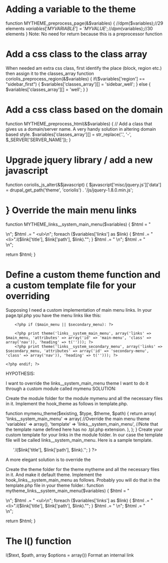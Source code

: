 
Adding a variable to the theme
=====================================================
function MYTHEME_preprocess_page(&$variables) {
  //dpm($variables);//29 elements
     $variables['MYVARIABLE'] = 'MYVALUE';
  //dpm($variables);//30 elements
}
Note: No need for return because this is a preprocessor function

Add a css class to the class array
=====================================================
When needed am extra css class, first identify the place (block, region etc.) then assign it to the classes_array
function coriolis_preprocess_region(&$variables) {
    if($variables['region'] == "sidebar_first") {
      $variables['classes_array'][] = 'sidebar_well';
       }
       else {
$variables['classes_array'][] = 'well';
       }
}

Add a css class based on the domain
=====================================================
function MYTHEME_preprocess_html(&$variables) {
  // Add a class that gives us a domain/server name. A very handy solution in altering domain based style.
  $variables['classes_array'][] = str_replace('.', '-', $_SERVER['SERVER_NAME']);
}


Upgrade jquery library / add a new javascript
=====================================================
function coriolis_js_alter(&$javascript) {
   $javascript['misc/jquery.js']['data'] = drupal_get_path('theme', 'coriolis') . '/js/jquery-1.8.0.min.js';

}
Override the main menu links
=====================================================
 function MYTHEME_links__system_main_menu($variables) {
  $html = "<div>\n";
  $html .= "  <ul>\n";
  foreach ($variables['links'] as $link) {
    $html .= "<li>".l($link['title'], $link['path'], $link)."</li>";
  }
  $html .= "  </ul>\n";
  $html .= "</div>\n";

  return $html;
 }

Define a custom theme function and a custom template file for your overriding
=====================================================

Supposing I need a custom implementation of main menu links.
In your page.tpl.php you have the menu links like this:

        <?php if ($main_menu || $secondary_menu): ?>

        <?php print theme('links__system_main_menu', array('links' => $main_menu, 'attributes' => array('id' => 'main-menu', 'class' => array('nav')), 'heading' => t(''))); ?>
        <?php print theme('links__system_secondary_menu', array('links' => $secondary_menu, 'attributes' => array('id' => 'secondary-menu', 'class' => array('nav')), 'heading' => t(''))); ?>

    <?php endif; ?>




HYPOTHESIS:

I want to override the links__system_main_menu theme
I want to do it through a custom module called mymenu
SOLUTION:

Create the module folder for the module mymenu and all the necessary files in it.
Implement the hook_theme as follows in template.php.

function mymenu_theme($existing, $type, $theme, $path) {
  return array(
    'links__system_main_menu' => array( //Override the main menu theme
      'variables' => array(),
      'template' => 'links__system_main_menu', //Note that the template name defined here has no .tpl.php extension.
    ),
  );
}
Create your custom template for your links in the module folder.
In our case the template file will be called links__system_main_menu. Here is a sample template.
<div>
  <ul>
  <?php
    foreach ($links as $link) {
      echo '<li>'.l($link['title'], $link['path'], $link).'</li>';
    }
  ?>
  </ul>
</div>


A more elegant solution is to override the

Create the theme folder for the theme mytheme and all the necessary files in it. And make it default theme.
Implement the hook_links__system_main_menu as follows. Probably you will do that in the template.php file in your theme folder.:
function mytheme_links__system_main_menu($variables) {
  $html = "<div>\n";
  $html .= "  <ul>\n";
  foreach ($variables['links'] as $link) {
    $html .= "<li>".l($link['title'], $link['path'], $link)."</li>";
  }
  $html .= "  </ul>\n";
  $html .= "</div>\n";

  return $html;
}

The l() function
=====================================================
l($text, $path, array $options = array())
Format an internal link
